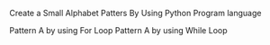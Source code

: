 Create a Small Alphabet Patters By Using Python Program language

Pattern A by using For Loop
Pattern A by using While Loop
